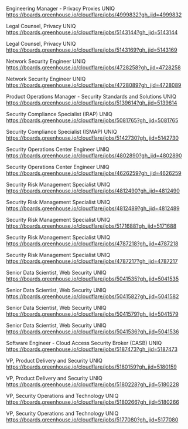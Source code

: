 Engineering Manager - Privacy Proxies UNIQ https://boards.greenhouse.io/cloudflare/jobs/4999832?gh_jid=4999832

Legal Counsel, Privacy UNIQ https://boards.greenhouse.io/cloudflare/jobs/5143144?gh_jid=5143144

Legal Counsel, Privacy UNIQ https://boards.greenhouse.io/cloudflare/jobs/5143169?gh_jid=5143169

Network Security Engineer UNIQ https://boards.greenhouse.io/cloudflare/jobs/4728258?gh_jid=4728258

Network Security Engineer UNIQ https://boards.greenhouse.io/cloudflare/jobs/4728089?gh_jid=4728089

Product Operations Manager - Security Standards and Solutions UNIQ https://boards.greenhouse.io/cloudflare/jobs/5139614?gh_jid=5139614

Security Compliance Specialist (IRAP) UNIQ https://boards.greenhouse.io/cloudflare/jobs/5081765?gh_jid=5081765

Security Compliance Specialist (ISMAP) UNIQ https://boards.greenhouse.io/cloudflare/jobs/5142730?gh_jid=5142730

Security Operations Center Engineer UNIQ https://boards.greenhouse.io/cloudflare/jobs/4802890?gh_jid=4802890

Security Operations Center Engineer UNIQ https://boards.greenhouse.io/cloudflare/jobs/4626259?gh_jid=4626259

Security Risk Management Specialist UNIQ https://boards.greenhouse.io/cloudflare/jobs/4812490?gh_jid=4812490

Security Risk Management Specialist UNIQ https://boards.greenhouse.io/cloudflare/jobs/4812489?gh_jid=4812489

Security Risk Management Specialist UNIQ https://boards.greenhouse.io/cloudflare/jobs/5171688?gh_jid=5171688

Security Risk Management Specialist UNIQ https://boards.greenhouse.io/cloudflare/jobs/4787218?gh_jid=4787218

Security Risk Management Specialist UNIQ https://boards.greenhouse.io/cloudflare/jobs/4787217?gh_jid=4787217

Senior Data Scientist, Web Security UNIQ https://boards.greenhouse.io/cloudflare/jobs/5041535?gh_jid=5041535

Senior Data Scientist, Web Security UNIQ https://boards.greenhouse.io/cloudflare/jobs/5041582?gh_jid=5041582

Senior Data Scientist, Web Security UNIQ https://boards.greenhouse.io/cloudflare/jobs/5041579?gh_jid=5041579

Senior Data Scientist, Web Security UNIQ https://boards.greenhouse.io/cloudflare/jobs/5041536?gh_jid=5041536

Software Engineer - Cloud Access Security Broker (CASB) UNIQ https://boards.greenhouse.io/cloudflare/jobs/5187473?gh_jid=5187473

VP, Product Delivery and Security UNIQ https://boards.greenhouse.io/cloudflare/jobs/5180159?gh_jid=5180159

VP, Product Delivery and Security UNIQ https://boards.greenhouse.io/cloudflare/jobs/5180228?gh_jid=5180228

VP, Security Operations and Technology  UNIQ https://boards.greenhouse.io/cloudflare/jobs/5180266?gh_jid=5180266

VP, Security Operations and Technology  UNIQ https://boards.greenhouse.io/cloudflare/jobs/5177080?gh_jid=5177080

